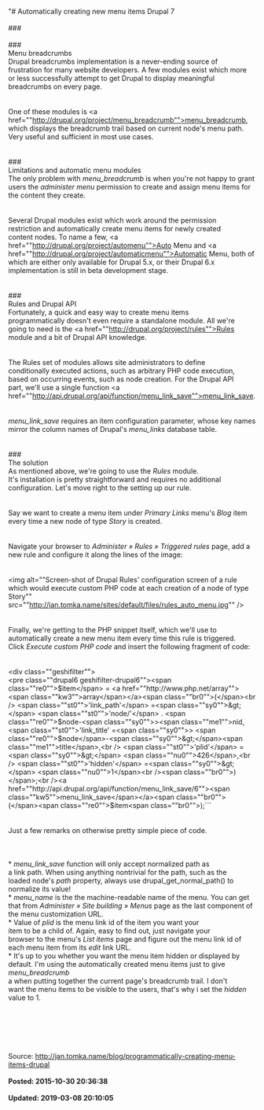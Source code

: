 "# Automatically creating new menu items Drupal 7<br /><br />### <br /><br />### <br />Menu breadcrumbs<br />Drupal breadcrumbs implementation is a never-ending source of <br />frustration for many website developers. A few modules exist which more <br />or less successfully attempt to get Drupal to display meaningful <br />breadcrumbs on every page.<br /><br /><br />One of these modules is <a href=""http://drupal.org/project/menu_breadcrumb"">menu_breadcrumb</a>, which displays the breadcrumb trail based on current node's menu path. Very useful and sufficient in most use cases.<br /><br /><br />### <br />Limitations and automatic menu modules<br />The only problem with *menu_breadcrumb* is when you're not happy to grant users the *administer menu* permission to create and assign menu items for the content they create.<br /><br /><br />Several Drupal modules exist which work around the permission <br />restriction and automatically create menu items for newly created <br />content nodes. To name a few, <a href=""http://drupal.org/project/automenu"">Auto Menu</a> and <a href=""http://drupal.org/project/automaticmenu"">Automatic Menu</a>, both of which are either only available for Drupal 5.x, or their Drupal 6.x implementation is still in beta development stage.<br /><br /><br />### <br />Rules and Drupal API<br />Fortunately, a quick and easy way to create menu items <br />programmatically doesn't even require a standalone module. All we're <br />going to need is the <a href=""http://drupal.org/project/rules"">Rules</a> module and a bit of Drupal API knowledge.<br /><br /><br />The Rules set of modules allows site administrators to define <br />conditionally executed actions, such as arbitrary PHP code execution, <br />based on occurring events, such as node creation. For the Drupal API <br />part, we'll use a single function <a href=""http://api.drupal.org/api/function/menu_link_save"">menu_link_save</a>.<br /><br /><br />*menu_link_save* requires an item configuration parameter, whose key names mirror the column names of Drupal's *menu_links* database table.<br /><br /><br />### <br />The solution<br />As mentioned above, we're going to use the *Rules* module. <br />It's installation is pretty straightforward and requires no additional <br />configuration. Let's move right to the setting up our rule.<br /><br /><br />Say we want to create a menu item under *Primary Links* menu's *Blog* item every time a new node of type *Story* is created.<br /><br /><br />Navigate your browser to *Administer » Rules » Triggered rules* page, add a new rule and configure it along the lines of the image:<br /><br /><br /><img alt=""Screen-shot of Drupal Rules' configuration screen of a rule which would execute custom PHP code at each creation of a node of type Story"" src=""http://jan.tomka.name/sites/default/files/rules_auto_menu.jpg"" /><br /><br /><br />Finally, we're getting to the PHP snippet itself, which we'll use to <br />automatically create a new menu item every time this rule is triggered. <br />Click *Execute custom PHP code* and insert the following fragment of code:<br /><br /><br /><div class=""geshifilter""><br /><pre class=""drupal6 geshifilter-drupal6""><span class=""re0"">$item</span> = <a href=""http://www.php.net/array""><span class=""kw3"">array</span></a><span class=""br0"">(</span><br />  <span class=""st0"">'link_path'</span> =<span class=""sy0"">&gt;</span> <span class=""st0"">'node/'</span> . <span class=""re0"">$node</span>-<span class=""sy0"">&gt;</span><span class=""me1"">nid</span>,<br />  <span class=""st0"">'link_title'</span> =<span class=""sy0"">&gt;</span> <span class=""re0"">$node</span>-<span class=""sy0"">&gt;</span><span class=""me1"">title</span>,<br />  <span class=""st0"">'plid'</span> =<span class=""sy0"">&gt;</span> <span class=""nu0"">426</span>,<br />  <span class=""st0"">'hidden'</span> =<span class=""sy0"">&gt;</span> <span class=""nu0"">1</span><br /><span class=""br0"">)</span>;<br /><a href=""http://api.drupal.org/api/function/menu_link_save/6""><span class=""kw5"">menu_link_save</span></a><span class=""br0"">(</span><span class=""re0"">$item</span><span class=""br0"">)</span>;```<br /><br /><br />Just a few remarks on otherwise pretty simple piece of code.<br /><br /><br /><br />* *menu_link_save* function will only accept normalized path as<br /> a link path. When using anything nontrivial for the path, such as the <br />loaded node's *path* property, always use drupal_get_normal_path()  to normalize its value!<br />* *menu_name* is the the machine-readable name of the menu. You can get that from *Administer » Site building » Menus* page as the last component of the menu customization URL.<br />* Value of *plid* is the menu link id of the item you want your<br /> item to be a child of. Again, easy to find out, just navigate your <br />browser to the menu's *List items* page and figure out the menu link id of each menu item from its *edit* link URL.<br />* It's up to you whether you want the menu item hidden or displayed by<br /> default. I'm using the automatically created menu items just to give *menu_breadcrumb*<br /> a when putting together the current page's breadcrumb trail. I don't <br />want the menu items to be visible to the users, that's why i set the *hidden* value to 1.<br /><br /><br /><br /><br /><br /><br />Source: http://jan.tomka.name/blog/programmatically-creating-menu-items-drupal<br /><br />**Posted: 2015-10-30 20:36:38** <br /><br />**Updated: 2019-03-08 20:10:05** <br /><br />
